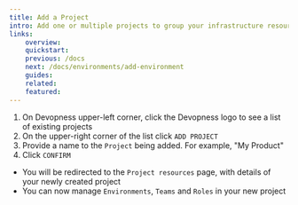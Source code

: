 ```yaml
---
title: Add a Project
intro: Add one or multiple projects to group your infrastructure resources in a logical and organized way.
links:
    overview:
    quickstart:
    previous: /docs
    next: /docs/environments/add-environment
    guides:
    related:
    featured:
---
```


1. On Devopness upper-left corner, click the Devopness logo to see a list of existing projects
1. On the upper-right corner of the list click `ADD PROJECT`
1. Provide a name to the `Project` being added. For example, "My Product"
1. Click `CONFIRM`
  - You will be redirected to the `Project resources` page, with details of your newly created project
  - You can now manage `Environments`, `Teams` and `Roles` in your new project
